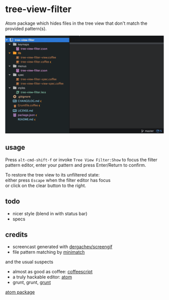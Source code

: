 # tree-view-filter

Atom package which hides files in the tree view that don't match the provided pattern(s).

![screencast](https://raw.githubusercontent.com/monsterkodi/tree-view-filter/master/img/screencast.gif)

## usage

Press `alt-cmd-shift-f` or invoke `Tree View Filter:Show` to focus the filter pattern editor, 
enter your pattern and press Enter/Return to confirm.

To restore the tree view to its unfiltered state:  
either press `Escape` when the filter editor has focus  
or click on the clear button to the right.

## todo

* nicer style (blend in with status bar)
* specs

## credits

* screencast generated with [dergachev/screengif](https://github.com/dergachev/screengif)
* file pattern matching by [minimatch](https://www.npmjs.com/package/minimatch)

and the usual suspects

* almost as good as coffee: [coffeescript](http://coffeescript.org/)
* a truly hackable editor: [atom](https://atom.io/)
* grunt, grunt, [grunt](http://gruntjs.com/)

[atom package](https://atom.io/packages/tree-view-filter)
